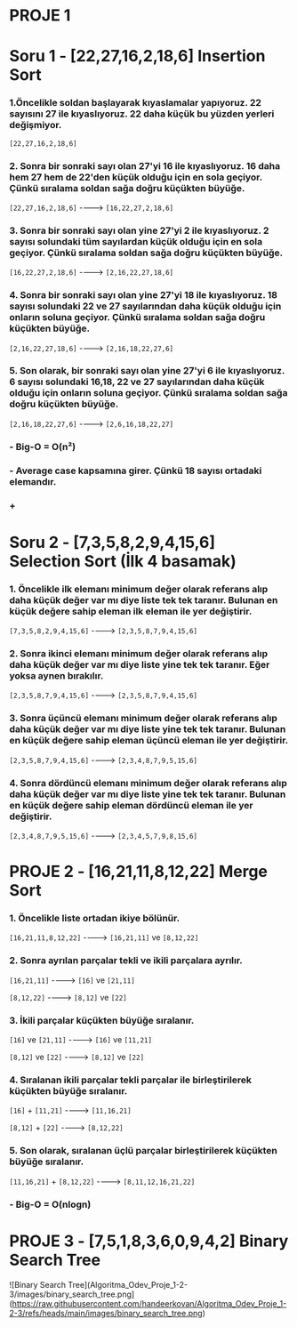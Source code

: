 # PROJE 1 

# Soru 1 - [22,27,16,2,18,6] Insertion Sort

### 1.Öncelikle soldan başlayarak kıyaslamalar yapıyoruz. 22 sayısını 27 ile kıyaslıyoruz. 22 daha küçük bu yüzden yerleri değişmiyor.
`[22,27,16,2,18,6]`

### 2. Sonra bir sonraki sayı olan 27'yi 16 ile kıyaslıyoruz. 16 daha hem 27 hem de 22'den küçük olduğu için en sola geçiyor. Çünkü sıralama soldan sağa doğru küçükten büyüğe.
`[22,27,16,2,18,6]`  ---->  `[16,22,27,2,18,6]`

### 3. Sonra bir sonraki sayı olan yine 27'yi 2 ile kıyaslıyoruz. 2 sayısı solundaki tüm sayılardan küçük olduğu için en sola geçiyor. Çünkü sıralama soldan sağa doğru küçükten büyüğe.
`[16,22,27,2,18,6]`  ---->  `[2,16,22,27,18,6]`

### 4. Sonra bir sonraki sayı olan yine 27'yi 18 ile kıyaslıyoruz. 18 sayısı solundaki 22 ve 27 sayılarından daha küçük olduğu için onların soluna geçiyor. Çünkü sıralama soldan sağa doğru küçükten büyüğe.
`[2,16,22,27,18,6]`  ---->  `[2,16,18,22,27,6]` 

### 5. Son olarak, bir sonraki sayı olan yine 27'yi 6 ile kıyaslıyoruz. 6 sayısı solundaki 16,18, 22 ve 27 sayılarından daha küçük olduğu için onların soluna geçiyor. Çünkü sıralama soldan sağa doğru küçükten büyüğe.
`[2,16,18,22,27,6]`  ---->  `[2,6,16,18,22,27]`

### - Big-O = O(n²)
### - Average case kapsamına girer. Çünkü 18 sayısı ortadaki elemandır.
### +

# Soru 2 - [7,3,5,8,2,9,4,15,6] Selection Sort (İlk 4 basamak)

### 1. Öncelikle ilk elemanı minimum değer olarak referans alıp daha küçük değer var mı diye liste tek tek taranır. Bulunan en küçük değere sahip eleman ilk eleman ile yer değiştirir.
`[7,3,5,8,2,9,4,15,6]`  ---->  `[2,3,5,8,7,9,4,15,6]`

### 2. Sonra ikinci elemanı minimum değer olarak referans alıp daha küçük değer var mı diye liste yine tek tek taranır. Eğer yoksa aynen bırakılır.  
`[2,3,5,8,7,9,4,15,6]` ---->   `[2,3,5,8,7,9,4,15,6]`

### 3. Sonra üçüncü elemanı minimum değer olarak referans alıp daha küçük değer var mı diye liste yine tek tek taranır. Bulunan en küçük değere sahip eleman üçüncü eleman ile yer değiştirir. 
`[2,3,5,8,7,9,4,15,6]` ---->   `[2,3,4,8,7,9,5,15,6]`

### 4. Sonra dördüncü elemanı minimum değer olarak referans alıp daha küçük değer var mı diye liste yine tek tek taranır. Bulunan en küçük değere sahip eleman dördüncü eleman ile yer değiştirir. 
`[2,3,4,8,7,9,5,15,6]` ---->   `[2,3,4,5,7,9,8,15,6]`


# PROJE 2 - [16,21,11,8,12,22] Merge Sort

### 1. Öncelikle liste ortadan ikiye bölünür.
`[16,21,11,8,12,22]` ---->   `[16,21,11]` ve `[8,12,22]`

### 2. Sonra ayrılan parçalar tekli ve ikili parçalara ayrılır. 
`[16,21,11]` ----> `[16]` ve `[21,11]`

`[8,12,22]`  ---->  `[8,12]` ve `[22]`

### 3. İkili parçalar küçükten büyüğe sıralanır. 
`[16]` ve `[21,11]`  ----> `[16]` ve `[11,21]`

`[8,12]` ve `[22]`  ---->  `[8,12]` ve `[22]`

### 4. Sıralanan ikili parçalar tekli parçalar ile birleştirilerek küçükten büyüğe sıralanır.
`[16]` + `[11,21]` ----> `[11,16,21]`

`[8,12]` + `[22]` ---->  `[8,12,22]`

### 5. Son olarak, sıralanan üçlü parçalar birleştirilerek küçükten büyüğe sıralanır.
`[11,16,21]` + `[8,12,22]`  ---->  `[8,11,12,16,21,22]`

### - Big-O = O(nlogn)

# PROJE 3 - [7,5,1,8,3,6,0,9,4,2]  Binary Search Tree

![Binary Search Tree](Algoritma_Odev_Proje_1-2-3/images/binary_search_tree.png](https://raw.githubusercontent.com/handeerkovan/Algoritma_Odev_Proje_1-2-3/refs/heads/main/images/binary_search_tree.png)

